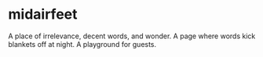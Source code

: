 # midairfeet
A place of irrelevance, decent words, and wonder.
A page where words kick blankets off at night.
A playground for guests.
